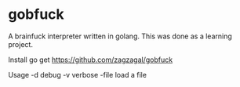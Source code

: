 # gobfuck
A brainfuck interpreter written in golang. This was done as a learning project.

Install
  go get https://github.com/zagzagal/gobfuck
  
Usage 
  -d debug
  -v verbose
  -file <filename> load a file
  
